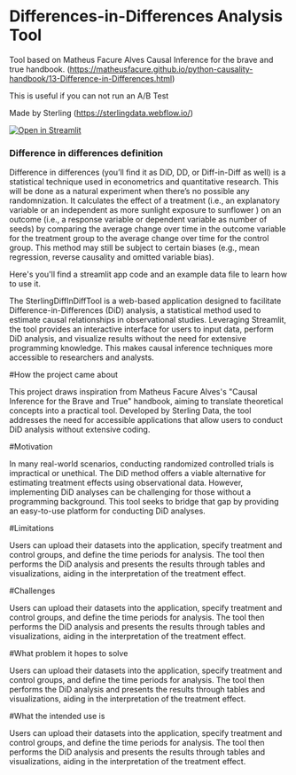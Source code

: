 # Differences-in-Differences Analysis Tool

Tool based on Matheus Facure Alves Causal Inference for the brave and true handbook. (https://matheusfacure.github.io/python-causality-handbook/13-Difference-in-Differences.html)

This is useful if you can not run an A/B Test

Made by Sterling (https://sterlingdata.webflow.io/)

[![Open in Streamlit](https://static.streamlit.io/badges/streamlit_badge_black_white.svg)](https://sterling-diff-in-diff-tool.streamlit.app/)

### Difference in differences definition


Difference in differences (you’ll find it as DiD, DD, or Diff-in-Diff as well) is a statistical technique used in econometrics and quantitative research. This will be done as a natural experiment when there’s no possible any randomnization. It calculates the effect of a treatment (i.e., an explanatory variable or an independent as more sunlight exposure to sunflower ) on an outcome (i.e., a response variable or dependent variable as number of seeds) by comparing the average change over time in the outcome variable for the treatment group to the average change over time for the control group. This method may still be subject to certain biases (e.g., mean regression, reverse causality and omitted variable bias).

Here's you'll find a streamlit app code and an example data file to learn how to use it.

The SterlingDiffInDiffTool is a web-based application designed to facilitate Difference-in-Differences (DiD) analysis, a statistical method used to estimate causal relationships in observational studies. Leveraging Streamlit, the tool provides an interactive interface for users to input data, perform DiD analysis, and visualize results without the need for extensive programming knowledge. This makes causal inference techniques more accessible to researchers and analysts.

#How the project came about

This project draws inspiration from Matheus Facure Alves's "Causal Inference for the Brave and True" handbook, aiming to translate theoretical concepts into a practical tool. Developed by Sterling Data, the tool addresses the need for accessible applications that allow users to conduct DiD analysis without extensive coding.

#Motivation

In many real-world scenarios, conducting randomized controlled trials is impractical or unethical. The DiD method offers a viable alternative for estimating treatment effects using observational data. However, implementing DiD analyses can be challenging for those without a programming background. This tool seeks to bridge that gap by providing an easy-to-use platform for conducting DiD analyses.

#Limitations

Users can upload their datasets into the application, specify treatment and control groups, and define the time periods for analysis. The tool then performs the DiD analysis and presents the results through tables and visualizations, aiding in the interpretation of the treatment effect.

#Challenges

Users can upload their datasets into the application, specify treatment and control groups, and define the time periods for analysis. The tool then performs the DiD analysis and presents the results through tables and visualizations, aiding in the interpretation of the treatment effect.

#What problem it hopes to solve

Users can upload their datasets into the application, specify treatment and control groups, and define the time periods for analysis. The tool then performs the DiD analysis and presents the results through tables and visualizations, aiding in the interpretation of the treatment effect.

#What the intended use is

Users can upload their datasets into the application, specify treatment and control groups, and define the time periods for analysis. The tool then performs the DiD analysis and presents the results through tables and visualizations, aiding in the interpretation of the treatment effect.


